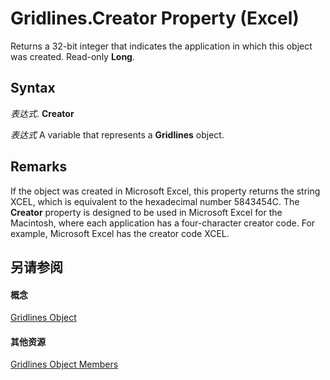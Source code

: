 
# Gridlines.Creator Property (Excel)

Returns a 32-bit integer that indicates the application in which this object was created. Read-only  **Long**.


## Syntax

 _表达式_. **Creator**

 _表达式_ A variable that represents a **Gridlines** object.


## Remarks

If the object was created in Microsoft Excel, this property returns the string XCEL, which is equivalent to the hexadecimal number 5843454C. The  **Creator** property is designed to be used in Microsoft Excel for the Macintosh, where each application has a four-character creator code. For example, Microsoft Excel has the creator code XCEL.


## 另请参阅


#### 概念


[Gridlines Object](8a096f01-808f-5708-8da5-5667a5f4080d.md)
#### 其他资源


[Gridlines Object Members](http://msdn.microsoft.com/library/f196690a-9c78-e8fc-2a3e-64b54d9175fb%28Office.15%29.aspx)
